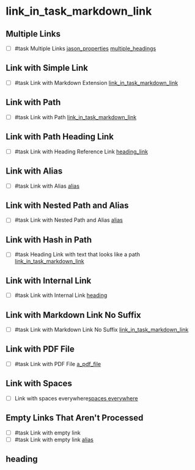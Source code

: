 # link_in_task_markdown_link

## Multiple Links

- [ ] #task Multiple Links [jason_properties](jason_properties.md) [multiple_headings](multiple_headings.md)

## Link with Simple Link

- [ ] #task Link with Markdown Extension [link_in_task_markdown_link](link_in_task_markdown_link.md)

## Link with Path

- [ ] #task Link with Path [link_in_task_markdown_link](path/link_in_task_markdown_link.md)

## Link with Path Heading Link

- [ ] #task Link with Heading Reference Link [heading_link](path/link_in_task_markdown_link.md#heading_link)

## Link with Alias

- [ ] #task Link with Alias [alias](link_in_task_markdown_link.md)

## Link with Nested Path and Alias

- [ ] #task Link with Nested Path and Alias [alias](path/path/link_in_task_markdown_link.md)

## Link with Hash in Path

- [ ] #task Heading Link with text that looks like a path [link_in_task_markdown_link](pa#th/path/link_in_task_markdown_link.md)

## Link with Internal Link

- [ ] #task Link with Internal Link [heading](#heading)

## Link with Markdown Link No Suffix

- [ ] #task Link with Markdown Link No Suffix [link_in_task_markdown_link](link_in_task_markdown_link)

## Link with PDF File

- [ ] #task Link with PDF File [a_pdf_file](a_pdf_file.pdf)

## Link with Spaces

- [ ] Link with spaces everywhere[spaces everywhere](Test%20Data/spaced%20filename%20link.md#spaced%20heading)

## Empty Links That Aren't Processed

- [ ] #task Link with empty link []()
- [ ] #task Link with empty link [alias]()

## heading
